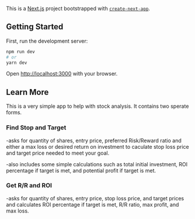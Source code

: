 This is a [Next.js](https://nextjs.org/) project bootstrapped with [`create-next-app`](https://github.com/vercel/next.js/tree/canary/packages/create-next-app).

## Getting Started

First, run the development server:

```bash
npm run dev
# or
yarn dev
```

Open [http://localhost:3000](http://localhost:3000) with your browser.





## Learn More

This is a very simple app to help with stock analysis. It contains two sperate forms. 
### Find Stop and Target
-asks for quantity of shares, entry price, preferred Risk/Reward ratio and either a max loss or desired return on investment to caculate stop loss price and target price needed to meet your goal.

-also includes some simple calculations such as total initial investment, ROI percentage if target is met, and potential profit if target is met.  

### Get R/R and ROI
-asks for quantity of shares, entry price, stop loss price, and target prices and calculates ROI percentage if target is met, R/R ratio, max profit, and max loss. 

